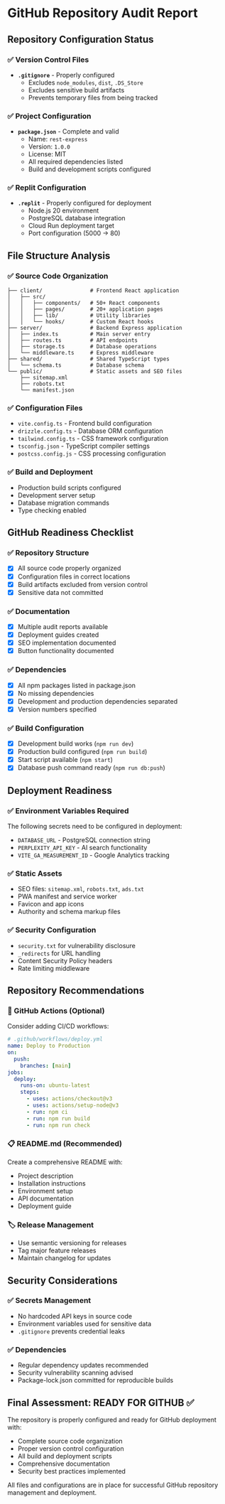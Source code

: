 # GitHub Repository Audit Report

## Repository Configuration Status

### ✅ Version Control Files
- **`.gitignore`** - Properly configured
  - Excludes `node_modules`, `dist`, `.DS_Store`
  - Excludes sensitive build artifacts
  - Prevents temporary files from being tracked

### ✅ Project Configuration
- **`package.json`** - Complete and valid
  - Name: `rest-express`
  - Version: `1.0.0`
  - License: MIT
  - All required dependencies listed
  - Build and development scripts configured

### ✅ Replit Configuration
- **`.replit`** - Properly configured for deployment
  - Node.js 20 environment
  - PostgreSQL database integration
  - Cloud Run deployment target
  - Port configuration (5000 → 80)

## File Structure Analysis

### ✅ Source Code Organization
```
├── client/               # Frontend React application
│   ├── src/
│   │   ├── components/   # 50+ React components
│   │   ├── pages/        # 20+ application pages
│   │   ├── lib/          # Utility libraries
│   │   └── hooks/        # Custom React hooks
├── server/               # Backend Express application
│   ├── index.ts          # Main server entry
│   ├── routes.ts         # API endpoints
│   ├── storage.ts        # Database operations
│   └── middleware.ts     # Express middleware
├── shared/               # Shared TypeScript types
│   └── schema.ts         # Database schema
└── public/               # Static assets and SEO files
    ├── sitemap.xml
    ├── robots.txt
    └── manifest.json
```

### ✅ Configuration Files
- `vite.config.ts` - Frontend build configuration
- `drizzle.config.ts` - Database ORM configuration
- `tailwind.config.ts` - CSS framework configuration
- `tsconfig.json` - TypeScript compiler settings
- `postcss.config.js` - CSS processing configuration

### ✅ Build and Deployment
- Production build scripts configured
- Development server setup
- Database migration commands
- Type checking enabled

## GitHub Readiness Checklist

### ✅ Repository Structure
- [x] All source code properly organized
- [x] Configuration files in correct locations
- [x] Build artifacts excluded from version control
- [x] Sensitive data not committed

### ✅ Documentation
- [x] Multiple audit reports available
- [x] Deployment guides created
- [x] SEO implementation documented
- [x] Button functionality documented

### ✅ Dependencies
- [x] All npm packages listed in package.json
- [x] No missing dependencies
- [x] Development and production dependencies separated
- [x] Version numbers specified

### ✅ Build Configuration
- [x] Development build works (`npm run dev`)
- [x] Production build configured (`npm run build`)
- [x] Start script available (`npm start`)
- [x] Database push command ready (`npm run db:push`)

## Deployment Readiness

### ✅ Environment Variables Required
The following secrets need to be configured in deployment:
- `DATABASE_URL` - PostgreSQL connection string
- `PERPLEXITY_API_KEY` - AI search functionality
- `VITE_GA_MEASUREMENT_ID` - Google Analytics tracking

### ✅ Static Assets
- SEO files: `sitemap.xml`, `robots.txt`, `ads.txt`
- PWA manifest and service worker
- Favicon and app icons
- Authority and schema markup files

### ✅ Security Configuration
- `security.txt` for vulnerability disclosure
- `_redirects` for URL handling
- Content Security Policy headers
- Rate limiting middleware

## Repository Recommendations

### 🔧 GitHub Actions (Optional)
Consider adding CI/CD workflows:
```yaml
# .github/workflows/deploy.yml
name: Deploy to Production
on:
  push:
    branches: [main]
jobs:
  deploy:
    runs-on: ubuntu-latest
    steps:
      - uses: actions/checkout@v3
      - uses: actions/setup-node@v3
      - run: npm ci
      - run: npm run build
      - run: npm run check
```

### 📋 README.md (Recommended)
Create a comprehensive README with:
- Project description
- Installation instructions
- Environment setup
- API documentation
- Deployment guide

### 🏷️ Release Management
- Use semantic versioning for releases
- Tag major feature releases
- Maintain changelog for updates

## Security Considerations

### ✅ Secrets Management
- No hardcoded API keys in source code
- Environment variables used for sensitive data
- `.gitignore` prevents credential leaks

### ✅ Dependencies
- Regular dependency updates recommended
- Security vulnerability scanning advised
- Package-lock.json committed for reproducible builds

## Final Assessment: READY FOR GITHUB ✅

The repository is properly configured and ready for GitHub deployment with:
- Complete source code organization
- Proper version control configuration
- All build and deployment scripts
- Comprehensive documentation
- Security best practices implemented

All files and configurations are in place for successful GitHub repository management and deployment.